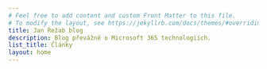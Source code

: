 ```yaml
---
# Feel free to add content and custom Front Matter to this file.
# To modify the layout, see https://jekyllrb.com/docs/themes/#overriding-theme-defaults
title: Jan Řežab blog
description: Blog převážně o Microsoft 365 technologiích.
list_title: Články
layout: home
---
```

